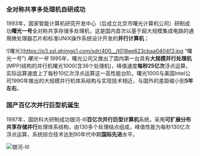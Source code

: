 ### 全对称共享多处理机自研成功
1993年，国家智能计算机研究开发中心（后成立北京市曙光计算机公司）研制成功**曙光一号**全对称共享存储多处理机，这是国内首次以基于超大规模集成电路的通用微处理器芯片和标准UNIX操作系统设计开发的**并行计算机**；

![曙光](https://p3.ssl.qhimgs1.com/sdr/400__/t018ee623cbaa0404f3.jpg “曙光一号”)
*曙光一号*
1995年，曙光公司又推出了国内第一台具有**大规模并行处理机**(MPP)结构的并行机曙光1000(含36个处理机)，峰值速度**每秒25亿次**浮点运算，实际运算速度上了每秒10亿次浮点运算这一高性能台阶。曙光1000与美国Intel公司1990年推出的大规模并行机体系结构与实现技术相近，与国外的差距缩小到**5年左右**。

### 国产百亿次并行巨型机诞生
1997年，国防科大研制成功银河-III**百亿次并行巨型计算机**系统，采用**可扩展分布共享存储并行**处理体系结构，由130多个处理结点组成，峰值性能为每秒130亿次浮点运算，系统综合技术达到90年代中期**国际先进**水平。

![银河-III](http://n.sinaimg.cn/sinacn20108/750/w500h250/20190619/3a5d-hyrtarw0396993.jpg "银河")
                
